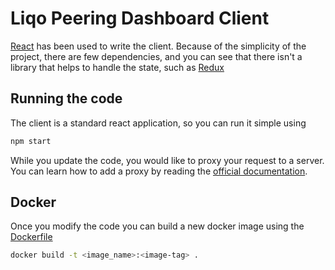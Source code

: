 # Liqo Peering Dashboard Client

[React](https://it.reactjs.org/) has been used to write the client. Because of the simplicity of the project, there are few dependencies, and you can see that there isn't a library that helps to handle the state, such as [Redux](https://redux.js.org/)

## Running the code

The client is a standard react application, so you can run it simple using
```bash
npm start
```

While you update the code, you would like to proxy your request to a server. You can learn how to add a proxy by reading the [official documentation](https://create-react-app.dev/docs/proxying-api-requests-in-development/).

## Docker

Once you modify the code you can build a new docker image using the [Dockerfile](./Dockerfile)

```bash
docker build -t <image_name>:<image-tag> .
```
